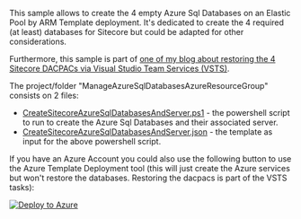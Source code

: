  This sample allows to create the 4 empty Azure Sql Databases on an Elastic Pool by ARM Template deployment. It's dedicated to create the 4 required (at least) databases for Sitecore but could be adapted for other considerations.

Furthermore, this sample is part of [one of my blog about restoring the 4 Sitecore DACPACs via Visual Studio Team Services (VSTS)](https://alwaysupalwayson.blogspot.ca/2016/09/use-azure-sql-database-deployment-task.html).

The project/folder "ManageAzureSqlDatabasesAzureResourceGroup" consists on 2 files:
- [CreateSitecoreAzureSqlDatabasesAndServer.ps1](/ManageAzureSqlDbAzureResourceGroup/CreateSitecoreAzureSqlDatabasesAndServer.ps1) - the powershell script to run to create the Azure Sql Databases and their associated server.
- [CreateSitecoreAzureSqlDatabasesAndServer.json](/ManageAzureSqlDbAzureResourceGroup/CreateSitecoreAzureSqlDatabasesAndServer.json) - the template as input for the above powershell script.

If you have an Azure Account you could also use the following button to use the Azure Template Deployment tool (this will just create the Azure services but won't restore the databases. Restoring the dacpacs is part of the VSTS tasks):

<a href="https://portal.azure.com/#create/Microsoft.Template/uri/https%3A%2F%2Fraw.githubusercontent.com%2Fmathieu-benoit%2Fazure-sqldb-for-sitecore%2Fmaster%2FManageAzureSqlDbAzureResourceGroup%2FCreateSitecoreAzureSqlDatabasesAndServer.json" target="_">![Deploy to Azure](http://azuredeploy.net/deploybutton.png)</a>
